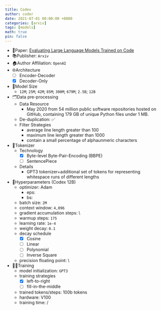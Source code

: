 ```yaml
---
title: Codex
author: coder
date: 2021-07-01 00:00:00 +0800
categories: [arxiv]
tags: [models]
math: true
pin: false
---
```


- 📙Paper: [Evaluating Large Language Models Trained on Code](https://arxiv.org/pdf/2107.03374.pdf)
- 📚Publisher: `Arxiv`
- 🏠Author Affiliation: `OpenAI`
- 🌐Architecture
  + [ ] Encoder-Decoder
  + [x] Decoder-Only
- 📏Model Size
  + `12M`; `25M`; `42M`; `85M`; `300M`; `679M`; `2.5B`; `12B`
- 🗂️Data pre-processing
  + Data Resource
    * May 2020 from 54 million public software repositories hosted on GitHub, containing 179 GB of unique Python files under 1 MB.
  + De-duplication: ✅
  + Filter Strategies
    * average line length greater than 100
    * maximum line length greater than 1000
    * contain a small percentage of alphaunmeric characters
- 🍉Tokenizer
  + Technology
    * [x] Byte-level Byte-Pair-Encoding (BBPE)
    * [ ] SentencePiece
  + Details
    * GPT3 tokenizer+additional set of tokens for representing whitespace runs of different lengths
- 🧪Hyperparameters (Codex 12B)
  + optimizer: Adam
    * eps: 
    * bs: 
  + batch size: `2M`
  + context window: `4,096`
  + gradient accumulation steps: \
  + warmup steps: `175`
  + learning rate: `1e-4`
  + weight decay: `0.1`
  + decay schedule
    * [x] Cosine
    * [ ] Linear
    * [ ] Polynomial
    * [ ] Inverse Square
  + precision floating point: \
- 🏃‍♀️Training
  + model initialization: `GPT3`
  + training strategies
    * [x] left-to-right
    * [ ] fill-in-the-middle
  + trained tokens/steps: 100b tokens
  + hardware: V100
  + training time: /
